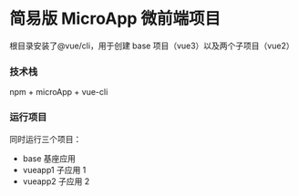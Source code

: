 # 简易版 MicroApp 微前端项目

根目录安装了@vue/cli，用于创建 base 项目（vue3）以及两个子项目（vue2）

### 技术栈

npm + microApp + vue-cli

### 运行项目

同时运行三个项目：

- base 基座应用
- vueapp1 子应用 1
- vueapp2 子应用 2
